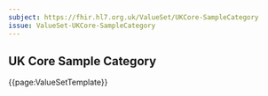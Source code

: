 ```yaml
---
subject: https://fhir.hl7.org.uk/ValueSet/UKCore-SampleCategory
issue: ValueSet-UKCore-SampleCategory
---
```

## UK Core Sample Category

{{page:ValueSetTemplate}}